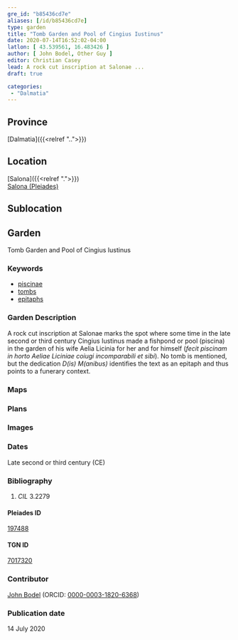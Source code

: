 ```yaml
---
gre_id: "b85436cd7e"
aliases: [/id/b85436cd7e]
type: garden
title: "Tomb Garden and Pool of Cingius Iustinus"
date: 2020-07-14T16:52:02-04:00
latlon: [ 43.539561, 16.483426 ]
author: [ John Bodel, Other Guy ]
editor: Christian Casey
lead: A rock cut inscription at Salonae ...
draft: true

categories:
 - "Dalmatia"
---
```


## Province

[Dalmatia]({{<relref "..">}})

<!--### Province Description-->

<!-- DESCRIPTION -->


## Location

[Salona]({{<relref ".">}}) \
[Salona (Pleiades)](https://pleiades.stoa.org/places/197488)

<!--### Location Description-->

<!-- LEAVE THIS BLANK FOR NOW -->

## Sublocation

<!-- 
[AREA WITHIN LOCATION, LIKE “PALATINE HILL”](GEOREFERENCE LINK)
A sublocation is any area larger than an individual garden, but located within a location. I would always try to include a link to a controlled vocabulary here if possible. This ID may well be different from the Garden ID, e.g., Pompeii versus a Garden in one of the houses which has its own Pleiades ID.
-->

<!--### Sublocation Description-->

<!-- DESCRIPTION -->

## Garden

Tomb Garden and Pool of Cingius Iustinus


### Keywords

- [piscinae](http://vocab.getty.edu/page/aat/300375619)
- [tombs](http://vocab.getty.edu/page/aat/300005926)
- [epitaphs](http://vocab.getty.edu/page/aat/300028729)


### Garden Description

A rock cut inscription at Salonae marks the spot where some time in the late second or third century Cingius Iustinus made a fishpond or pool (piscina) in the garden of his wife Aelia Licinia for her and for himself (*fecit piscinam in horto Aeliae Liciniae coiugi incomparabili et sibi*). No tomb is mentioned, but the dedication *D(is) M(anibus)* identifies the text as an epitaph and thus points to a funerary context.

### Maps

<!-- 
{{< image src="image_name.ext" alt="alt_text" title="CAPTION" >}}
-->

### Plans

<!-- 
{{< image src="FILENAME" alt="ALT_TEXT" title="CAPTION" >}}
-->

### Images

<!-- 
{{< image src="image_name.ext" alt="alt_text" title="CAPTION" >}}
-->

### Dates

Late second or third century (CE)

### Bibliography

1. *CIL* 3.2279

<!--#### Periodo ID-->

<!-- [PERIODO_ID](https://pleiades.stoa.org/places/PLEIADES_ID) -->

#### Pleiades ID

[197488](https://pleiades.stoa.org/places/197488)

#### TGN ID

[7017320](http://vocab.getty.edu/page/tgn/7017320)

### Contributor

[John Bodel](https://www.brown.edu/academics/history/people/john-bodel) (ORCID: [0000-0003-1820-6368](https://orcid.org/0000-0003-1820-6368))

### Publication date
<!-- Format: dd MONTH_NAME yyyy -->

14 July 2020

<!--### Related articles-->

<!-- Links to other related articles. Leave blank for now -->
